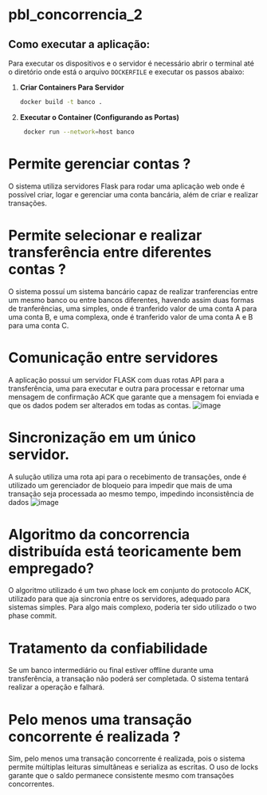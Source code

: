 # pbl_concorrencia_2

## Como executar a aplicação:
 Para executar os dispositivos e o servidor é necessário abrir o terminal até o diretório onde está o arquivo ```DOCKERFILE``` e executar os passos abaixo:
 1. **Criar Containers Para Servidor**

    ```bash
    docker build -t banco .
    ```

2. **Executar o Container (Configurando as Portas)**

    ```bash
     docker run --network=host banco
    ```
# Permite gerenciar contas ?

O sistema utiliza servidores Flask para rodar uma aplicação web onde é possível criar, logar e gerenciar uma conta bancária, além de criar e realizar transações.

# Permite selecionar e realizar transferência entre diferentes contas ?

O sistema possuí um sistema bancário capaz de realizar tranferencias entre um mesmo banco ou entre bancos diferentes, havendo assim duas formas de tranferências, uma simples, onde é tranferido valor de uma conta A para uma conta B, e uma complexa, onde é tranferido valor de uma conta A e B para uma conta C.

# Comunicação entre servidores
A aplicação possui um servidor FLASK com duas rotas API para a transferência, uma para executar e outra para processar e retornar uma mensagem de confirmação ACK que garante que a mensagem foi enviada e que os dados podem ser alterados em todas as contas.
![image](https://github.com/Esqueletolegal95/pbl_concorrencia_2/assets/113029820/234517ea-a473-4c7b-a0b5-d7521453e6e9)

# Sincronização em um único servidor.
A sulução utiliza uma rota api para o recebimento de transações, onde é utilizado um gerenciador de bloqueio para impedir que mais de uma transação seja processada ao mesmo tempo, impedindo inconsistência de dados
![image](https://github.com/Esqueletolegal95/pbl_concorrencia_2/assets/113029820/76755a2b-a1f0-4e7a-90fc-bbe28e5aae87)
# Algoritmo da concorrencia distribuída está teoricamente bem empregado?
O algoritmo utilizado é um two phase lock em conjunto do protocolo ACK, utilizado para que aja sincronia entre os servidores, adequado para sistemas simples. Para algo mais complexo, poderia ter sido utilizado o two phase commit.

# Tratamento da confiabilidade

Se um banco intermediário ou final estiver offline durante uma transferência, a transação não poderá ser completada. O sistema tentará realizar a operação e falhará.

# Pelo menos uma transação concorrente é realizada ?

Sim, pelo menos uma transação concorrente é realizada, pois o sistema permite múltiplas leituras simultâneas e serializa as escritas. O uso de locks garante que o saldo permanece consistente mesmo com transações concorrentes.
